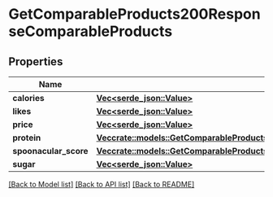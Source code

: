 # GetComparableProducts200ResponseComparableProducts

## Properties

Name | Type | Description | Notes
------------ | ------------- | ------------- | -------------
**calories** | [**Vec<serde_json::Value>**](serde_json::Value.md) |  | 
**likes** | [**Vec<serde_json::Value>**](serde_json::Value.md) |  | 
**price** | [**Vec<serde_json::Value>**](serde_json::Value.md) |  | 
**protein** | [**Vec<crate::models::GetComparableProducts200ResponseComparableProductsProteinInner>**](getComparableProducts_200_response_comparableProducts_protein_inner.md) |  | 
**spoonacular_score** | [**Vec<crate::models::GetComparableProducts200ResponseComparableProductsProteinInner>**](getComparableProducts_200_response_comparableProducts_protein_inner.md) |  | 
**sugar** | [**Vec<serde_json::Value>**](serde_json::Value.md) |  | 

[[Back to Model list]](../README.md#documentation-for-models) [[Back to API list]](../README.md#documentation-for-api-endpoints) [[Back to README]](../README.md)


